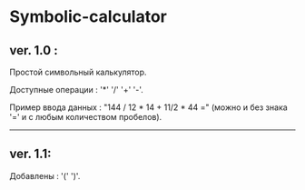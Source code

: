 # Symbolic-calculator

## ver. 1.0 :

  Простой символьный калькулятор.
  
  Доступные операции : '\*' '/' '+' '-'.
  
  Пример ввода данных : "144 / 12 \* 14 + 11/2 \* 44 =" (можно и без знака '=' и с любым количеством пробелов).
***
## ver. 1.1:

  Добавлены : '(' ')'.
  
